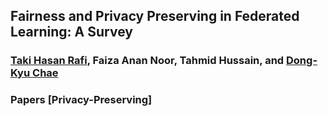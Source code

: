 ## Fairness and Privacy Preserving in Federated Learning: A Survey
### [Taki Hasan Rafi](https://takihasan.github.io/), Faiza Anan Noor, Tahmid Hussain, and [Dong-Kyu Chae](https://dkchae.github.io/)


### Papers [Privacy-Preserving]
#### 
